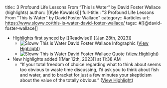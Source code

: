 title:: 3 Profound Life Lessons From “This Is Water” by David Foster Wallace (highlights)
author:: [[Kyle Kowalski]]
full-title:: "3 Profound Life Lessons From “This Is Water” by David Foster Wallace"
category:: #articles
url:: https://www.sloww.co/this-is-water-david-foster-wallace/
tags:: #[[@david-foster-wallace]]

- Highlights first synced by [[Readwise]] [[Jan 28th, 2023]]
	- ![Sloww This is Water David Foster Wallace Infographic](https://www.sloww.co/wp-content/uploads/2018/11/Sloww-This-is-Water-David-Foster-Wallace-Infographic.jpg) ([View Highlight](https://read.readwise.io/read/01gqvg70p2g4tw1k2cgm7767kv))
	- ![Sloww This is Water David Foster Wallace Quote](https://www.sloww.co/wp-content/uploads/2018/11/Sloww-Quote-39-Vertical.jpg) ([View Highlight](https://read.readwise.io/read/01gqvg7atxyqabpm5zh193yxjs))
- New highlights added [[Mar 12th, 2023]] at 11:38 AM
	- “If your total freedom of choice regarding what to think about seems too obvious to waste time discussing, I’d ask you to think about fish and water, and to bracket for just a few minutes your skepticism about the value of the totally obvious.” ([View Highlight](https://read.readwise.io/read/01gv81kppff75j6jq4cm3ry0md))